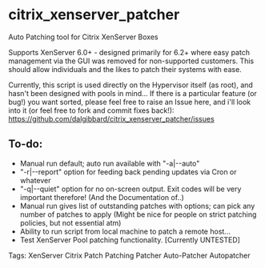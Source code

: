 citrix_xenserver_patcher
========================

Auto Patching tool for Citrix XenServer Boxes

Supports XenServer 6.0+ - designed primarily for 6.2+ where easy patch management via the GUI was removed
for non-supported customers. This should allow individuals and the likes to patch their systems with ease.

Currently, this script is used directly on the Hypervisor itself (as root), and hasn't been designed with pools in mind...
If there is a particular feature (or bug!) you want sorted, please feel free to raise an Issue here, and i'll look into it (or feel free to fork and commit fixes back!): https://github.com/dalgibbard/citrix_xenserver_patcher/issues

## To-do:
* Manual run default; auto run available with "-a|--auto"
* "-r|--report" option for feeding back pending updates via Cron or whatever
* "-q|--quiet" option for no on-screen output. Exit codes will be very important therefore! (And the Documentation of..)
* Manual run gives list of outstanding patches with options; can pick any number of patches to apply (Might be nice for people on strict patching policies, but not essential atm)
* Ability to run script from local machine to patch a remote host...
* Test XenServer Pool patching functionality. [Currently UNTESTED]



Tags: XenServer Citrix Patch Patching Patcher Auto-Patcher Autopatcher
